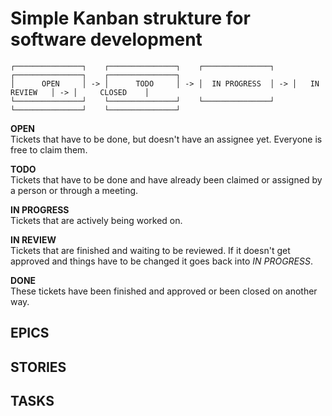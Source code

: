 # Simple Kanban strukture for software development
```
┌───────────────┐    ┌───────────────┐    ┌───────────────┐    ┌───────────────┐    ┌───────────────┐
│      OPEN     │ -> │      TODO     │ -> │  IN PROGRESS  │ -> │   IN REVIEW   │ -> │     CLOSED    │
└───────────────┘    └───────────────┘    └───────────────┘    └───────────────┘    └───────────────┘
```

**OPEN** \
Tickets that have to be done, but doesn't have an assignee yet. Everyone is free to claim them.

**TODO** \
Tickets that have to be done and have already been claimed or assigned by a person or through a meeting.

**IN PROGRESS** \
Tickets that are actively being worked on.

**IN REVIEW** \
Tickets that are finished and waiting to be reviewed. If it doesn't get approved and things have to be changed it goes back into *IN PROGRESS*.

**DONE** \
These tickets have been finished and approved or been closed on another way.

## EPICS
## STORIES
## TASKS
